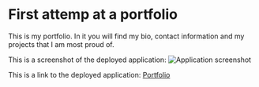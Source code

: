 # First attemp at a portfolio

This is my portfolio. In it you will find my bio, contact information and my projects that I am most proud of. 


This is a screenshot of the deployed application:
![Application screenshot](https://user-images.githubusercontent.com/63169637/89722319-1a25d000-d99d-11ea-8e80-2d4b3b11ffb1.png)



This is a link to the deployed application:
[Portfolio](https://rschumaker6455.github.io/homework-2-responsive-portfolio/)
